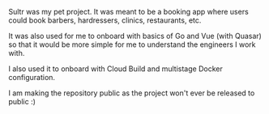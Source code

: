 Sultr was my pet project. It was meant to be a booking app where users could book barbers, hardressers, clinics, restaurants, etc.

It was also used for me to onboard with basics of Go and Vue (with Quasar) so that it would be more simple for me to understand the engineers I work with.

I also used it to onboard with Cloud Build and multistage Docker configuration.

I am making the repository public as the project won't ever be released to public :)
